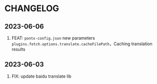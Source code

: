 # CHANGELOG

## 2023-06-06
1. FEAT: `pontx-config.json`   new parameters `plugins.fetch.options.translate.cacheFilePath`，Caching translation results

## 2023-06-03
1. FIX: update baidu translate lib

